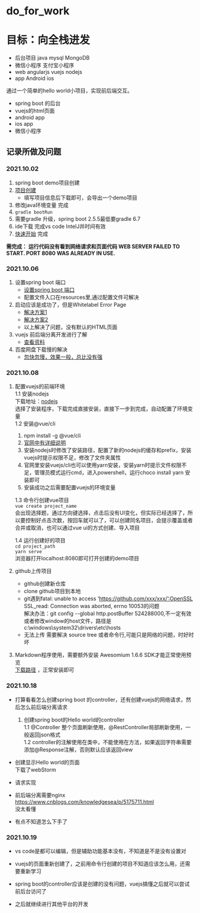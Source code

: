 # do_for_work
# 目标：向全栈进发 #
- 后台项目  java mysql MongoDB
- 微信小程序 支付宝小程序
- web angularjs vuejs nodejs
- app Android ios

通过一个简单的hello world小项目，实现前后端交互。

- spring boot 的后台
- vuejs的html页面
- android app 
- ios app
- 微信小程序

## 记录所做及问题 ##
### 2021.10.02

1. spring boot demo项目创建
1. [项目创建](https://start.spring.io/)  
	- 填写项目信息后下载即可，会导出一个demo项目
1. 修改java环境变量 完成
1. `gradle bootRun`
1. 需要gradle 升级，spring boot 2.5.5最低要gradle 6.7
1. ide下载  完成vs code IntelJ并时间有效
1. [快速开始](https://spring.io/quickstart) 完成

**需完成：
运行代码没有看到网络请求和页面代码
WEB SERVER FAILED TO START. PORT 8080 WAS ALREADY IN USE.**


### 2021.10.06

1. 设置spring boot 端口
	- [设置spring boot 端口](https://blog.csdn.net/weixin_38569499/article/details/86644990)
	- 配置文件入口在resources里,通过配置文件可解决
1. 启动应该是成功了，但是Whitelabel Error Page
	- [解决方案1](https://www.cnblogs.com/williamjie/p/9199586.html)
	- [解决方案2](https://blog.csdn.net/lh87270202/article/details/79925951)
	- 以上解决了问题，没有默认的HTML页面
1. vuejs 前后端分离开发进行了解
	- [查看资料](https://www.cnblogs.com/javazhiyin/p/11237966.html)
1. 百度网盘下载慢的解决
	- [忽快忽慢，效果一般，总比没有强](https://www.bilibili.com/read/cv7775560/)

### 2021.10.08
1. 配置vuejs的前端环境  
	1.1 安装nodejs  
	下载地址：[nodejs](https://nodejs.org/zh-cn/download/)  
	选择了安装程序，下载完成直接安装，直接下一步到完成，自动配置了环境变量  
	1.2 安装@vue/cli  
    1. npm install -g @vue/cli  
	2. [官网中有详细说明](https://cli.vuejs.org/zh/guide/installation.html)  
	3. 安装nodejs时修改了安装路径，配置了新的nodejs的缓存和prefix，安装vuejs时提示权限不足，修改了文件夹属性  
	4. 官网里安装vuejs/cli也可以使用yarn安装，安装yarn时提示文件权限不足，管理员模式运行cmd，进入powershell，运行choco install yarn 安装即可  
	5. 安装成功之后需要配置vuejs的环境变量  

	1.3 命令行创建vue项目  
		`vue create project_name`  
		会出现选择题，通过方向键选择，点击后没有UI变化，但实际已经选择了，所以要控制好点击次数，按回车就可以了，可以创建同名项目，会提示覆盖或者合并或取消，也可以通过vue ui的方式创建、导入项目  
 		
	1.4 运行创建好的项目  
 		`cd project_path`  
     	`yarn serve`   
 		浏览器打开localhost:8080即可打开创建的demo项目

2. github上传项目
	- github创建新仓库
	- clone github项目到本地
	- git遇到fatal: unable to access ‘https://github.com/xxx/xxx/’:OpenSSL SSL_read: Connection was aborted, errno 10053的问题  
	解决办法：git config --global http.postBuffer 524288000,不一定有效  
	或者修改window的host文件，路径是c:\\windows\system32\drivers\etc\hosts
	- 无法上传 需要解决 source tree 或者命令行,可能只是网络的问题，时好时坏

3. Markdown程序使用，需要额外安装 Awesomium 1.6.6 SDK才能正常使用预览  
[下载路径](http://markdownpad.com/download/awesomium_v1.6.6_sdk_win.exe) ，正常安装即可


### 2021.10.18
- 打算看看怎么创建spring boot 的controller，还有创建vuejs的网络请求，然后怎么前后端分离请求  
  1. 创建spring boot的Hello world的controller  
  1.1 @Controller 整个页面刷新使用，@RestController局部刷新使用，一般返回json格式  
  1.2 controller的注解使用在类中，不能使用在方法，如果返回字符串需要添加@Response注解，否则默认应该返回view
- 创建显示Hello world的页面  
  下载了webStorm

- 请求实现  

- 前后端分离需要nginx  
  https://www.cnblogs.com/knowledgesea/p/5175711.html  
  没太看懂

- 有点不知道怎么下手了


### 2021.10.19
- vs code是都可以编辑，但是辅助功能基本没有，不知道是不是没有设置对  

- vuejs的页面重新创建了，之前用命令行创建的项目不知道应该怎么用，还需要重新学习

- spring boot的controller应该是创建的没有问题，vuejs搞懂之后就可以尝试前后台访问了

- 之后就继续进行其他平台的开发